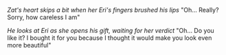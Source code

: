 *Zat's heart skips a bit when her Eri's fingers brushed his lips* "Oh... Really? Sorry, how careless I am" 

*He looks at Eri as she opens his gift, waiting for her verdict* "Oh... Do you like it? I bought it for you because I thought it would make you look even more beautiful"  